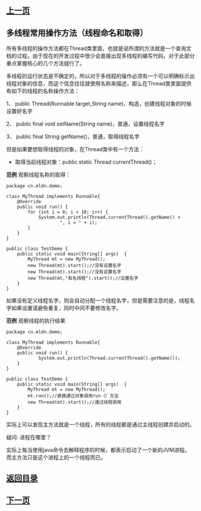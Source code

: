 
## [上一页](course30)
## 多线程常用操作方法（线程命名和取得）

所有多线程的操作方法都在Thread类里面，也就是说所谓的方法就是一个查询文档的过程。由于现在的开发过程中很少会直接出现多线程的编写代码，对于此部分重点掌握核心的几个方法就行了。

多线程的运行状态是不确定的，所以对于多线程的操作必须有一个可以明确标示出线程对象的信息，而这个信息往往就使用名称来描述，那么在Thread类里面提供有如下的线程的名称操作方法：

1、 public Thread(Runnable target,String name)，构造，创建线程对象的时候设置好名字

2、 public final void setName(String name)，普通，设置线程名字

3、 public final String getName()，普通，取得线程名字

但是如果要想取得线程的对象，在Thread类中有一个方法：

- 取得当前线程对象：public static Thread currentThread()；

**范例** 观察线程名称的取得：

	package cn.mldn.demo;
	
	class MyThread implements Runnable{
		@Override
		public void run() {
			for (int i = 0; i < 10; i++) {
				System.out.println(Thread.currentThread().getName() +
						", i = " + i);
			}
		}
	}
	
	public class TestDemo {
		public static void main(String[] args)  {
			MyThread mt = new MyThread();
			new Thread(mt).start();//没有设置名字
			new Thread(mt).start();//没有设置名字
			new Thread(mt,"有名线程").start();//设置名字
		}
	}
如果没有定义线程名字，则会自动分配一个线程名字，但是需要注意的是，线程名字如果设置请避免重复，同时中间不要修改名字。

**范例** 观察线程的执行结果

	package cn.mldn.demo;
	
	class MyThread implements Runnable{
		@Override
		public void run() {
				System.out.println(Thread.currentThread().getName());
		}
	}
	
	public class TestDemo {
		public static void main(String[] args)  {
			MyThread mt = new MyThread();
			mt.run();//直接通过对象调用run（）方法
			new Thread(mt).start();//通过线程调用
		}
	}

实际上可以发现主方法就是一个线程，所有的线程都是通过主线程创建并启动的。

疑问: 进程在哪里？

实际上每当使用java命令去解释程序的时候，都表示启动了一个新的JVM进程。而主方法只是这个进程上的一个线程而已。


## [返回目录](https://wuchengcheng110120.github.io/aliyunjava3/list)
## [下一页](course32)
